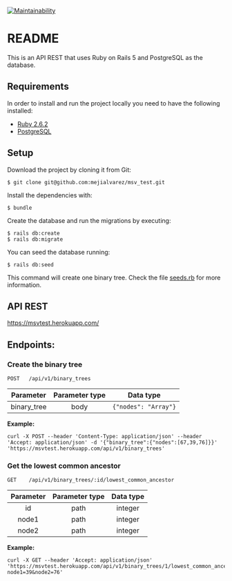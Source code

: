 [![Maintainability](https://api.codeclimate.com/v1/badges/7c5f8723aaea02b1b45c/maintainability)](https://codeclimate.com/github/mejialvarez/msv_test/maintainability)

# README
This is an API REST that uses Ruby on Rails 5 and PostgreSQL as the database.

## Requirements

In order to install and run the project locally you need to have the following installed:

* [Ruby 2.6.2](https://www.ruby-lang.org/es/downloads/)
* [PostgreSQL](https://www.postgresql.org/)

## Setup

Download the project by cloning it from Git:

```
$ git clone git@github.com:mejialvarez/msv_test.git
```

Install the dependencies with:

```
$ bundle
```

Create the database and run the migrations by executing:

```
$ rails db:create
$ rails db:migrate
```

You can seed the database running:

```
$ rails db:seed
```
This command will create one binary tree. Check the file [seeds.rb](db/seeds.rb) for more information.

## API REST

https://msvtest.herokuapp.com/

## Endpoints:
### Create the binary tree
```
POST   /api/v1/binary_trees
```
|Parameter    |Parameter type    |Data type            |
|:-----------:|:----------------:|:-------------------:|
|binary_tree  |body              |`{"nodes": "Array"}` |

**Example:**
```
curl -X POST --header 'Content-Type: application/json' --header 'Accept: application/json' -d '{"binary_tree":{"nodes":[67,39,76]}}' 'https://msvtest.herokuapp.com/api/v1/binary_trees'
```


### Get the lowest common ancestor
```
GET    /api/v1/binary_trees/:id/lowest_common_ancestor
```
|Parameter    |Parameter type    |Data type            |
|:-----------:|:----------------:|:-------------------:|
|id           |path              |integer              |
|node1        |path              |integer              |
|node2        |path              |integer              |

**Example:**
```
curl -X GET --header 'Accept: application/json' 'https://msvtest.herokuapp.com/api/v1/binary_trees/1/lowest_common_ancestor?node1=39&node2=76'
```